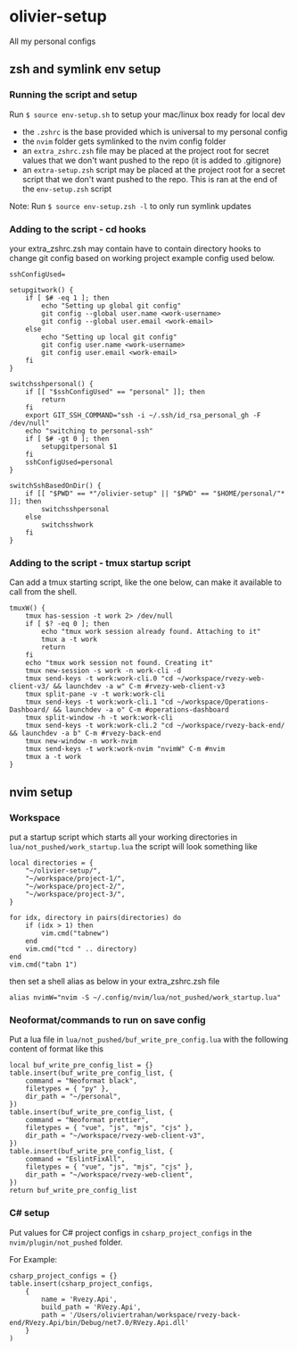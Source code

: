 # olivier-setup

All my personal configs

## zsh and symlink env setup

### Running the script and setup

Run `$ source env-setup.sh` to setup your mac/linux box ready for local dev

- the `.zshrc` is the base provided which is universal to my personal config
- the `nvim` folder gets symlinked to the nvim config folder
- an `extra_zshrc.zsh` file may be placed at the project root for secret values that we don't want pushed to the repo (it is added to .gitignore)
- an `extra-setup.zsh` script may be placed at the project root for a secret script that we don't want pushed to the repo. This is ran at the end of the `env-setup.zsh` script

Note: Run `$ source env-setup.zsh -l` to only run symlink updates

### Adding to the script - cd hooks

your extra_zshrc.zsh may contain have to contain directory hooks to change git config based on working project example config used below.

```
sshConfigUsed=

setupgitwork() {
    if [ $# -eq 1 ]; then
        echo "Setting up global git config"
        git config --global user.name <work-username>
        git config --global user.email <work-email>
    else 
        echo "Setting up local git config"
        git config user.name <work-username>
        git config user.email <work-email>
    fi
}

switchsshpersonal() {
    if [[ "$sshConfigUsed" == "personal" ]]; then
        return
    fi
	export GIT_SSH_COMMAND="ssh -i ~/.ssh/id_rsa_personal_gh -F /dev/null"
    echo "switching to personal-ssh"
    if [ $# -gt 0 ]; then
    	setupgitpersonal $1
    fi
    sshConfigUsed=personal
}

switchSshBasedOnDir() {
    if [[ "$PWD" == *"/olivier-setup" || "$PWD" == "$HOME/personal/"* ]]; then
        switchsshpersonal
    else
        switchsshwork
    fi
}
```

### Adding to the script - tmux startup script

Can add a tmux starting script, like the one below, can make it available to call from the shell.

```
tmuxW() {
    tmux has-session -t work 2> /dev/null
    if [ $? -eq 0 ]; then
        echo "tmux work session already found. Attaching to it"
        tmux a -t work
        return
    fi
    echo "tmux work session not found. Creating it"
    tmux new-session -s work -n work-cli -d
    tmux send-keys -t work:work-cli.0 "cd ~/workspace/rvezy-web-client-v3/ && launchdev -a w" C-m #rvezy-web-client-v3
    tmux split-pane -v -t work:work-cli
    tmux send-keys -t work:work-cli.1 "cd ~/workspace/Operations-Dashboard/ && launchdev -a o" C-m #operations-dashboard
    tmux split-window -h -t work:work-cli
    tmux send-keys -t work:work-cli.2 "cd ~/workspace/rvezy-back-end/ && launchdev -a b" C-m #rvezy-back-end
    tmux new-window -n work-nvim 
    tmux send-keys -t work:work-nvim "nvimW" C-m #nvim
    tmux a -t work
}
```

## nvim setup

### Workspace

put a startup script which starts all your working directories in `lua/not_pushed/work_startup.lua`
the script will look something like 

```
local directories = {
    "~/olivier-setup/",
    "~/workspace/project-1/",
	"~/workspace/project-2/",
    "~/workspace/project-3/",
}

for idx, directory in pairs(directories) do
    if (idx > 1) then
        vim.cmd("tabnew")
    end
    vim.cmd("tcd " .. directory)
end
vim.cmd("tabn 1")
```

then set a shell alias as below in your extra_zshrc.zsh file

```
alias nvimW="nvim -S ~/.config/nvim/lua/not_pushed/work_startup.lua"
```

### Neoformat/commands to run on save config

Put a lua file in `lua/not_pushed/buf_write_pre_config.lua` with the following content of format like this

```
local buf_write_pre_config_list = {}
table.insert(buf_write_pre_config_list, {
	command = "Neoformat black",
	filetypes = { "py" },
	dir_path = "~/personal",
})
table.insert(buf_write_pre_config_list, {
	command = "Neoformat prettier",
	filetypes = { "vue", "js", "mjs", "cjs" },
	dir_path = "~/workspace/rvezy-web-client-v3",
})
table.insert(buf_write_pre_config_list, {
	command = "EslintFixAll",
	filetypes = { "vue", "js", "mjs", "cjs" },
	dir_path = "~/workspace/rvezy-web-client",
})
return buf_write_pre_config_list
```

### C# setup

Put values for C# project configs in `csharp_project_configs` in the `nvim/plugin/not_pushed` folder. 

For Example:

```
csharp_project_configs = {}
table.insert(csharp_project_configs,
	{
        name = 'Rvezy.Api',
        build_path = 'RVezy.Api',
        path = '/Users/oliviertrahan/workspace/rvezy-back-end/RVezy.Api/bin/Debug/net7.0/RVezy.Api.dll'
    }
)
```
